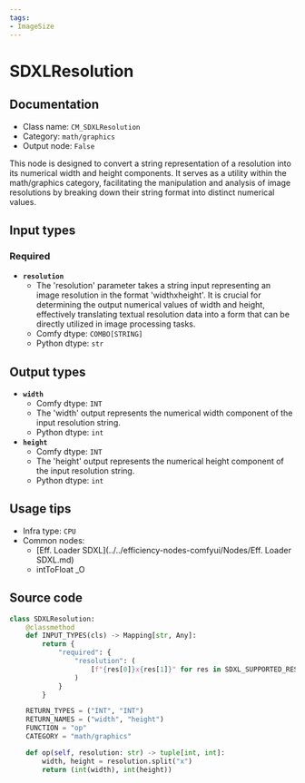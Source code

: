 ```yaml
---
tags:
- ImageSize
---
```


# SDXLResolution
## Documentation
- Class name: `CM_SDXLResolution`
- Category: `math/graphics`
- Output node: `False`

This node is designed to convert a string representation of a resolution into its numerical width and height components. It serves as a utility within the math/graphics category, facilitating the manipulation and analysis of image resolutions by breaking down their string format into distinct numerical values.
## Input types
### Required
- **`resolution`**
    - The 'resolution' parameter takes a string input representing an image resolution in the format 'widthxheight'. It is crucial for determining the output numerical values of width and height, effectively translating textual resolution data into a form that can be directly utilized in image processing tasks.
    - Comfy dtype: `COMBO[STRING]`
    - Python dtype: `str`
## Output types
- **`width`**
    - Comfy dtype: `INT`
    - The 'width' output represents the numerical width component of the input resolution string.
    - Python dtype: `int`
- **`height`**
    - Comfy dtype: `INT`
    - The 'height' output represents the numerical height component of the input resolution string.
    - Python dtype: `int`
## Usage tips
- Infra type: `CPU`
- Common nodes:
    - [Eff. Loader SDXL](../../efficiency-nodes-comfyui/Nodes/Eff. Loader SDXL.md)
    - intToFloat _O



## Source code
```python
class SDXLResolution:
    @classmethod
    def INPUT_TYPES(cls) -> Mapping[str, Any]:
        return {
            "required": {
                "resolution": (
                    [f"{res[0]}x{res[1]}" for res in SDXL_SUPPORTED_RESOLUTIONS],
                )
            }
        }

    RETURN_TYPES = ("INT", "INT")
    RETURN_NAMES = ("width", "height")
    FUNCTION = "op"
    CATEGORY = "math/graphics"

    def op(self, resolution: str) -> tuple[int, int]:
        width, height = resolution.split("x")
        return (int(width), int(height))

```
